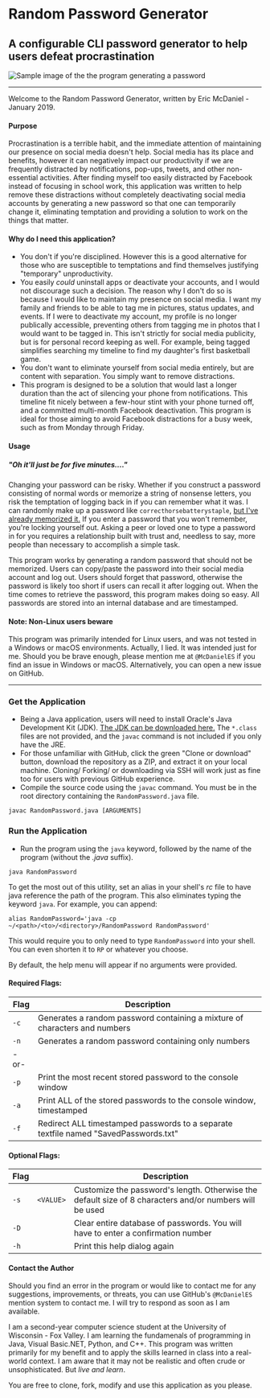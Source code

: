 # Random Password Generator
## A configurable CLI password generator to help users defeat procrastination
![Sample image of the the program generating a password](https://i.imgur.com/XJQ9au3.png)

---

Welcome to the Random Password Generator, written by Eric McDaniel - January 2019.

#### Purpose
Procrastination is a terrible habit, and the immediate attention of maintaining our presence on social media doesn't help. Social media has its place and benefits, however it can negatively impact our productivity if we are frequently distracted by notifications, pop-ups, tweets, and other non-essential activities. After finding myself too easily distracted by Facebook instead of focusing in school work, this application was written to help remove these distractions without completely deactivating social media accounts by generating a new password so that one can temporarily change it, eliminating temptation and providing a solution to work on the things that matter.

#### Why do I need this application?
+ You don't if you're disciplined. However this is a good alternative for those who are susceptible to temptations and find themselves justifying "temporary" unproductivity.  
+ You easily <i>could</i> uninstall apps or deactivate your accounts, and I would not discourage such a decision. The reason why I don't do so is because I would like to maintain my presence on social media. I want my family and friends to be able to tag me in pictures, status updates, and events. If I were to deactivate my account, my profile is no longer publically accessible, preventing others from tagging me in photos that I would want to be tagged in. This isn't strictly for social media publicity, but is for personal record keeping as well. For example, being tagged simplifies searching my timeline to find my daughter's first basketball game. 
+ You don't want to eliminate yourself from social media entirely, but are content with separation. You simply want to remove distractions.
+ This program is designed to be a solution that would last a longer duration than the act of silencing your phone from notifications. This timeline fit nicely between a few-hour stint with your phone turned off, and a committed multi-month Facebook deactivation. This program is ideal for those aiming to avoid Facebook distractions for a busy week, such as from Monday through Friday.

#### Usage
##### <i>"Oh it'll just be for five minutes...."</i>
Changing your password can be risky. Whether if you construct a password consisting of normal words or memorize a string of nonsense letters, you risk the temptation of logging back in if you can remember what it was. I can randomly make up a password like `correcthorsebatterystaple`, <a href="https://xkcd.com/936/">but I've already memorized it.</a> If you enter a password that you won't remember, you're locking yourself out. Asking a peer or loved one to type a password in for you requires a relationship built with trust and, needless to say, more people than necessary to accomplish a simple task.

This program works by generating a random password that should not be memorized. Users can copy/paste the password into their social media account and log out. Users should forget that password, otherwise the password is likely too short if users can recall it after logging out. When the time comes to retrieve the password, this program makes doing so easy. All passwords are stored into an internal database and are timestamped.

#### Note: Non-Linux users beware
This program was primarily intended for Linux users, and was not tested in a Windows or macOS environments. Actually, I lied. It was intended just for me. Should you be brave enough, please mention me at `@McDanielES` if you find an issue in Windows or macOS. Alternatively, you can open a new issue on GitHub.

---

### Get the Application
+ Being a Java application, users will need to install Oracle's Java Development Kit (JDK). <a href="http://www.oracle.com/technetwork/java/javase/downloads/index.html">The JDK can be downloaded here.</a> The `*.class` files are not provided, and the `javac` command is not included if you only have the JRE.
+ For those unfamiliar with GitHub, click the green "Clone or download" button, download the repository as a ZIP, and extract it on your local machine. Cloning/ Forking/ or downloading via SSH will work just as fine too for users with previous GitHub experience.
+ Compile the source code using the `javac` command. You must be in the root directory containing the `RandomPassword.java` file.
```
javac RandomPassword.java [ARGUMENTS]
```

### Run the Application
+ Run the program using the `java` keyword, followed by the name of the program (without the <i>.java</i> suffix).
```
java RandomPassword
```
To get the most out of this utility, set an alias in your shell's <i>rc</i> file to have java reference the path of the program. This also eliminates typing the keyword `java`. For example, you can append:
```
alias RandomPassword='java -cp ~/<path>/<to>/<directory>/RandomPassword RandomPassword'
```
This would require you to only need to type `RandomPassword` into your shell. You can even shorten it to `RP` or whatever you choose.

By default, the help menu will appear if no arguments were provided.

#### Required Flags:
| Flag | Description |
| --- | --- |
| `-c` | Generates a random password containing a mixture of characters and numbers |
| `-n` | Generates a random password containing only numbers |
| \-or\- |  |
| `-p` | Print the most recent stored password to the console window |
| `-a` | Print ALL of the stored passwords to the console window, timestamped |
| `-f` | Redirect ALL timestamped passwords to a separate textfile named "SavedPasswords.txt" |

#### Optional Flags:
| Flag | | Description |
| --- | --- | --- |
| `-s` | `<VALUE>` | Customize the password's length. Otherwise the default size of 8 characters and/or numbers will be used |
| `-D` | | Clear entire database of passwords. You will have to enter a confirmation number |
| `-h` | | Print this help dialog again |

#### Contact the Author
Should you find an error in the program or would like to contact me for any suggestions, improvements, or threats, you can use GitHub's `@McDanielES` mention system to contact me. I will try to respond as soon as I am available.

I am a second-year computer science student at the University of Wisconsin - Fox Valley. I am learning the fundamenals of programming in Java, Visual Basic.NET, Python, and C++. This program was written primarily for my benefit and to apply the skills learned in class into a real-world context. I am aware that it may not be realistic and often crude or unsophisticated. But <i>live and learn</i>.

You are free to clone, fork, modify and use this application as you please.
